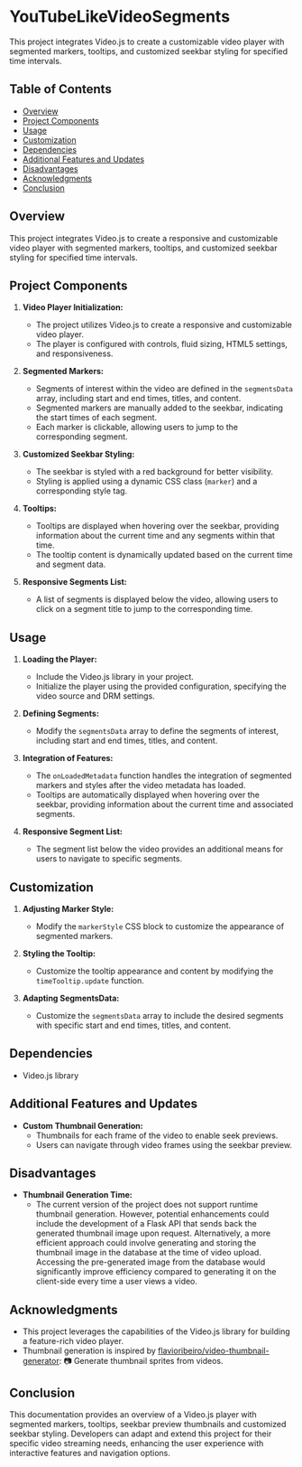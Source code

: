 # YouTubeLikeVideoSegments

This project integrates Video.js to create a customizable video player with segmented markers, tooltips, and customized seekbar styling for specified time intervals.

## Table of Contents

- [Overview](#overview)
- [Project Components](#project-components)
- [Usage](#usage)
- [Customization](#customization)
- [Dependencies](#dependencies)
- [Additional Features and Updates](#additional-features-and-updates)
- [Disadvantages](#disadvantages)
- [Acknowledgments](#acknowledgments)
- [Conclusion](#conclusion)

## Overview

This project integrates Video.js to create a responsive and customizable video player with segmented markers, tooltips, and customized seekbar styling for specified time intervals.

## Project Components

1. **Video Player Initialization:**
   - The project utilizes Video.js to create a responsive and customizable video player.
   - The player is configured with controls, fluid sizing, HTML5 settings, and responsiveness.

2. **Segmented Markers:**
   - Segments of interest within the video are defined in the `segmentsData` array, including start and end times, titles, and content.
   - Segmented markers are manually added to the seekbar, indicating the start times of each segment.
   - Each marker is clickable, allowing users to jump to the corresponding segment.

3. **Customized Seekbar Styling:**
   - The seekbar is styled with a red background for better visibility.
   - Styling is applied using a dynamic CSS class (`marker`) and a corresponding style tag.

4. **Tooltips:**
   - Tooltips are displayed when hovering over the seekbar, providing information about the current time and any segments within that time.
   - The tooltip content is dynamically updated based on the current time and segment data.

5. **Responsive Segments List:**
   - A list of segments is displayed below the video, allowing users to click on a segment title to jump to the corresponding time.

## Usage

1. **Loading the Player:**
   - Include the Video.js library in your project.
   - Initialize the player using the provided configuration, specifying the video source and DRM settings.

2. **Defining Segments:**
   - Modify the `segmentsData` array to define the segments of interest, including start and end times, titles, and content.

3. **Integration of Features:**
   - The `onLoadedMetadata` function handles the integration of segmented markers and styles after the video metadata has loaded.
   - Tooltips are automatically displayed when hovering over the seekbar, providing information about the current time and associated segments.

4. **Responsive Segment List:**
   - The segment list below the video provides an additional means for users to navigate to specific segments.

## Customization

1. **Adjusting Marker Style:**
   - Modify the `markerStyle` CSS block to customize the appearance of segmented markers.

2. **Styling the Tooltip:**
   - Customize the tooltip appearance and content by modifying the `timeTooltip.update` function.

3. **Adapting SegmentsData:**
   - Customize the `segmentsData` array to include the desired segments with specific start and end times, titles, and content.

## Dependencies

- Video.js library

## Additional Features and Updates

- **Custom Thumbnail Generation:**
  - Thumbnails for each frame of the video to enable seek previews.
  - Users can navigate through video frames using the seekbar preview.

## Disadvantages

- **Thumbnail Generation Time:**
  - The current version of the project does not support runtime thumbnail generation. However, potential enhancements could include the development of a Flask API that sends back the generated thumbnail image upon request. Alternatively, a more efficient approach could involve generating and storing the thumbnail image in the database at the time of video upload. Accessing the pre-generated image from the database would significantly improve efficiency compared to generating it on the client-side every time a user views a video.

## Acknowledgments

- This project leverages the capabilities of the Video.js library for building a feature-rich video player.
- Thumbnail generation is inspired by [flavioribeiro/video-thumbnail-generator](https://github.com/flavioribeiro/video-thumbnail-generator): :camera: Generate thumbnail sprites from videos.

## Conclusion

This documentation provides an overview of a Video.js player with segmented markers, tooltips, seekbar preview thumbnails and customized seekbar styling. Developers can adapt and extend this project for their specific video streaming needs, enhancing the user experience with interactive features and navigation options.

